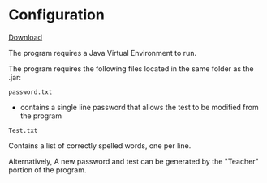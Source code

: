 # Configuration

[Download](https://github.com/ClarkMitchell/SpellingQuiz/raw/master/SpellingQuiz/dist/SpellingQuiz.jar)

The program requires a Java Virtual Environment to run.


The program requires the following files located in the same folder as the .jar:

`password.txt`

 - contains a single line password that allows the test to be modified from the program

`Test.txt`

Contains a list of correctly spelled words, one per line.


Alternatively, A new password and test can be generated by the "Teacher" portion of the program.
